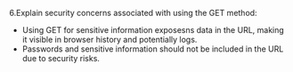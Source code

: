 6.Explain security concerns associated with using the GET method:
- Using GET for sensitive information exposesns data in the URL, making it visible in browser history and potentially logs.
- Passwords and sensitive information should not be included in the URL due to security risks.
